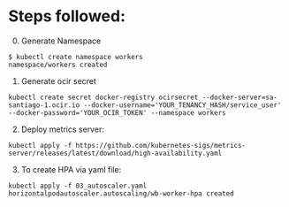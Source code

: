 # Steps followed: 


0. Generate Namespace

```shell
$ kubectl create namespace workers
namespace/workers created
```

1. Generate ocir secret

```shell
kubectl create secret docker-registry ocirsecret --docker-server=sa-santiago-1.ocir.io --docker-username='YOUR_TENANCY_HASH/service_user' --docker-password='YOUR_OCIR_TOKEN' --namespace workers
```

2. Deploy metrics server:

```shell
kubectl apply -f https://github.com/kubernetes-sigs/metrics-server/releases/latest/download/high-availability.yaml
```

3. To create HPA via yaml file: 

```shell
kubectl apply -f 03_autoscaler.yaml 
horizontalpodautoscaler.autoscaling/wb-worker-hpa created
```